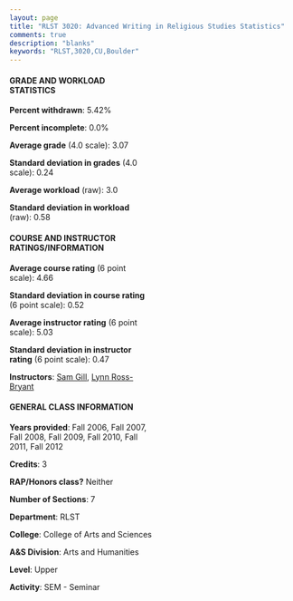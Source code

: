 ```yaml
---
layout: page
title: "RLST 3020: Advanced Writing in Religious Studies Statistics"
comments: true
description: "blanks"
keywords: "RLST,3020,CU,Boulder"
---
```

<head>
<script src="https://ajax.googleapis.com/ajax/libs/jquery/2.1.3/jquery.min.js"></script>
<script src="https://dl.dropboxusercontent.com/s/pc42nxpaw1ea4o9/highcharts.js?dl=0"></script>
<!-- <script src="../assets/js/highcharts.js"></script> -->
<style type="text/css">@font-face {
	font-family: "Bebas Neue";
	src: url(https://www.filehosting.org/file/details/544349/BebasNeue Regular.otf) format("opentype");
	}
	h1.Bebas { 
		font-family: "Bebas Neue", Verdana, Tahoma;
	}
</style>
</head>
<body>
	<div id="container" style="float: right; width: 45%; height: 88%; margin-left: 2.5%; margin-right: 2.5%;"></div>
	<script language="JavaScript">
		$(document).ready(function() {
		var chart = {type: 'column'};
		var title = {text: 'Grade Distribution'};
		var xAxis = {categories: ['A','B','C','D','F'],crosshair: true};
		var yAxis = {min: 0,title: {text: 'Percentage'}};
		var tooltip = {headerFormat: '<center><b><span style="font-size:20px">{point.key}</span></b></center>',
		               pointFormat: '<td style="padding:0"><b>{point.y:.1f}%</b></td>',
		               footerFormat: '</table>',shared: true,useHTML: true};
		var plotOptions = {column: {pointPadding: 0.0,borderWidth: 0}};  
		var credits = {enabled: false};var series= [{name: 'Percent',data: [33.42,51.85,8.07,2.2,4.46,]}];
		var json = {};
		json.chart = chart;
		json.title = title;
		json.tooltip = tooltip;
		json.xAxis = xAxis;
		json.yAxis = yAxis;  
		json.series = series;
		json.plotOptions = plotOptions;  
		json.credits = credits;
		$('#container').highcharts(json);
	});
	</script>
</body>
			   
#### GRADE AND WORKLOAD STATISTICS

**Percent withdrawn**: 5.42%

**Percent incomplete**: 0.0%

**Average grade** (4.0 scale): 3.07

**Standard deviation in grades** (4.0 scale): 0.24

**Average workload** (raw): 3.0

**Standard deviation in workload** (raw): 0.58

#### COURSE AND INSTRUCTOR RATINGS/INFORMATION

**Average course rating** (6 point scale): 4.66

**Standard deviation in course rating** (6 point scale): 0.52

**Average instructor rating** (6 point scale): 5.03

**Standard deviation in instructor rating** (6 point scale): 0.47

**Instructors**: <a href='../../instructors/Sam_Gill'>Sam Gill</a>, <a href='../../instructors/Lynn_Ross-Bryant'>Lynn Ross-Bryant</a>

#### GENERAL CLASS INFORMATION

**Years provided**: Fall 2006, Fall 2007, Fall 2008, Fall 2009, Fall 2010, Fall 2011, Fall 2012

**Credits**: 3

**RAP/Honors class?** Neither

**Number of Sections**: 7

**Department**: RLST

**College**: College of Arts and Sciences

**A&S Division**: Arts and Humanities

**Level**: Upper

**Activity**: SEM - Seminar
